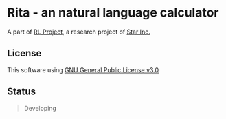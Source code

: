 Rita - an natural language calculator 
==================

A part of [RL Project](https://project.starinc.xyz/rl), a research project of [Star Inc.](https://starinc.xyz)

## License
This software using [GNU General Public License v3.0](LICENSE.md)

## Status
> Developing